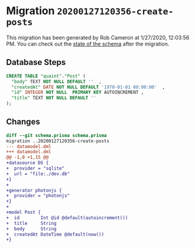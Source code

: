 # Migration `20200127120356-create-posts`

This migration has been generated by Rob Cameron at 1/27/2020, 12:03:56 PM.
You can check out the [state of the schema](./schema.prisma) after the migration.

## Database Steps

```sql
CREATE TABLE "quaint"."Post" (
  "body" TEXT NOT NULL DEFAULT ''  ,
  "createdAt" DATE NOT NULL DEFAULT '1970-01-01 00:00:00'  ,
  "id" INTEGER NOT NULL  PRIMARY KEY AUTOINCREMENT ,
  "title" TEXT NOT NULL DEFAULT ''  
);
```

## Changes

```diff
diff --git schema.prisma schema.prisma
migration ..20200127120356-create-posts
--- datamodel.dml
+++ datamodel.dml
@@ -1,0 +1,15 @@
+datasource DS {
+  provider = "sqlite"
+  url = "file:./dev.db"
+}
+
+generator photonjs {
+  provider = "photonjs"
+}
+
+model Post {
+  id        Int @id @default(autoincrement())
+  title     String
+  body      String
+  createdAt DateTime @default(now())
+}
```


